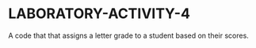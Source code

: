# LABORATORY-ACTIVITY-4
A code that that assigns a letter grade to a student based on their scores.

